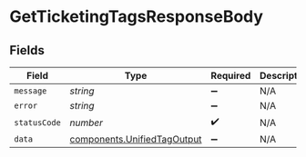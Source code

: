 # GetTicketingTagsResponseBody


## Fields

| Field                                                                      | Type                                                                       | Required                                                                   | Description                                                                |
| -------------------------------------------------------------------------- | -------------------------------------------------------------------------- | -------------------------------------------------------------------------- | -------------------------------------------------------------------------- |
| `message`                                                                  | *string*                                                                   | :heavy_minus_sign:                                                         | N/A                                                                        |
| `error`                                                                    | *string*                                                                   | :heavy_minus_sign:                                                         | N/A                                                                        |
| `statusCode`                                                               | *number*                                                                   | :heavy_check_mark:                                                         | N/A                                                                        |
| `data`                                                                     | [components.UnifiedTagOutput](../../models/components/unifiedtagoutput.md) | :heavy_minus_sign:                                                         | N/A                                                                        |